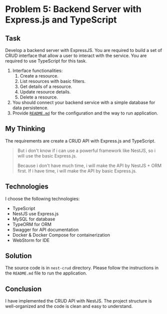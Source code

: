 # Problem 5: Backend Server with Express.js and TypeScript

## Task

Develop a backend server with ExpressJS. You are required to build a set of CRUD interface that allow a user to interact with the service. You are required to use TypeScript for this task.

1. Interface functionalities:
    1. Create a resource.
    2. List resources with basic filters.
    3. Get details of a resource.
    4. Update resource details.
    5. Delete a resource.
2. You should connect your backend service with a simple database for data persistence.
3. Provide [`README.md`](http://README.md) for the configuration and the way to run application.

## My Thinking

The requirements are create a CRUD API with Express.js and TypeScript.

> But i don't know if i can use a powerful framework like NestJS, so i will use the basic Express.js.
> 
> Because i don't have much time, i will make the API by NestJS + ORM first. If i have time, i will make the API by basic Express.js.

## Technologies

I choose the following technologies:

- TypeScript
- NestJS use Express.js
- MySQL for database
- TypeORM for ORM
- Swagger for API documentation
- Docker & Docker Compose for containerization
- WebStorm for IDE

## Solution

The source code is in `nest-crud` directory. Please follow the instructions in the `README.md` file to run the application.

## Conclusion

I have implemented the CRUD API with NestJS. The project structure is well-organized and the code is clean and easy to understand.



